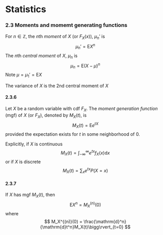 # Statistics

### 2.3 Moments and momemt generating functions
For $n \in \mathbb{Z}$, the $n$th *moment* of $X$ (or $F_X(x))$, $\mu_n'$ is
$$
\mu_n'=\mathrm{E} X^n
$$
The $n$th *central moment* of $X$, $\mu_n$ is
$$
\mu_n=\mathrm{E} (X - \mu)^n
$$
Note $\mu = \mu_1' = \mathrm{E}X$

The variance of $X$ is the 2nd central moment of $X$

#### 2.3.6
Let $X$ be a random variable with cdf $F_X$. The *moment generation function* (mgf) of $X$ (or $F_X$), denoted by $M_X(t)$, is
$$
M_X(t) = \mathrm{E} e^{tX}
$$
provided the expectation exists for $t$ in some neighborhood of $0$.

Explicitly, if $X$ is continuous
$$
M_X(t) = \int_{-\infty}^{\infty}e^{tx}f_X(x)\mathrm{d}x
$$
or if $X$ is discrete
$$
M_X(t) = \sum_{x}e^{tx}P(X=x)
$$

#### 2.3.7
If $X$ has mgf $M_X(t)$, then
$$
\mathrm{E}X^n = M_X^{(n)}(0)
$$
where
$$
M_X^{(n)}(0) = \frac{\mathrm{d}^n}{\mathrm{d}t^n}M_X(t)\bigg\rvert_{t=0}
$$
